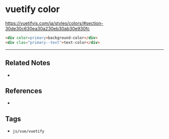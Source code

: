 # vuetify color
https://vuetifyjs.com/ja/styles/colors/#section-30de30c630ea30a230eb30ab30e930fc


```html
<div color=primary>background-color</div>
<div clas="primary--text">text-color</div>
```


---
## Related Notes
- 

## References
- 

## Tags
- `js/vue/vuetify` 